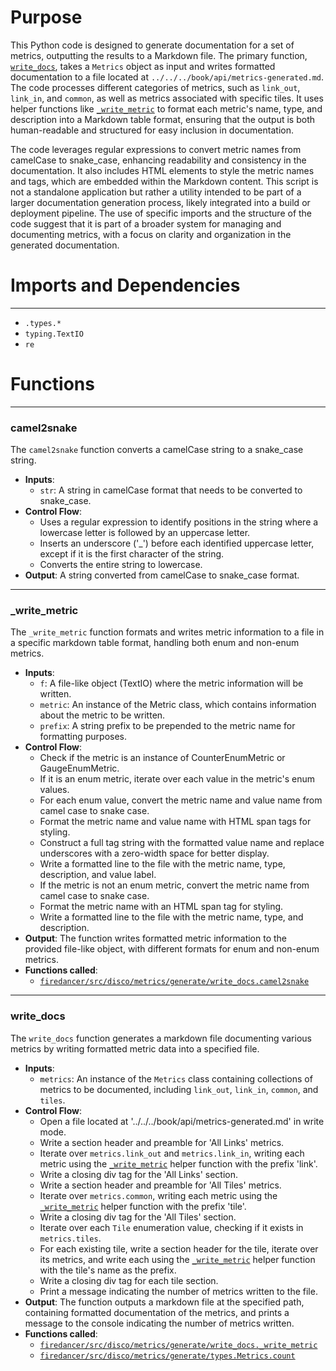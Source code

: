 # Purpose
This Python code is designed to generate documentation for a set of metrics, outputting the results to a Markdown file. The primary function, [`write_docs`](#write_docs), takes a `Metrics` object as input and writes formatted documentation to a file located at `../../../book/api/metrics-generated.md`. The code processes different categories of metrics, such as `link_out`, `link_in`, and `common`, as well as metrics associated with specific tiles. It uses helper functions like [`_write_metric`](#_write_metric) to format each metric's name, type, and description into a Markdown table format, ensuring that the output is both human-readable and structured for easy inclusion in documentation.

The code leverages regular expressions to convert metric names from camelCase to snake_case, enhancing readability and consistency in the documentation. It also includes HTML elements to style the metric names and tags, which are embedded within the Markdown content. This script is not a standalone application but rather a utility intended to be part of a larger documentation generation process, likely integrated into a build or deployment pipeline. The use of specific imports and the structure of the code suggest that it is part of a broader system for managing and documenting metrics, with a focus on clarity and organization in the generated documentation.
# Imports and Dependencies

---
- `.types.*`
- `typing.TextIO`
- `re`


# Functions

---
### camel2snake<!-- {{#callable:firedancer/src/disco/metrics/generate/write_docs.camel2snake}} -->
The `camel2snake` function converts a camelCase string to a snake_case string.
- **Inputs**:
    - `str`: A string in camelCase format that needs to be converted to snake_case.
- **Control Flow**:
    - Uses a regular expression to identify positions in the string where a lowercase letter is followed by an uppercase letter.
    - Inserts an underscore ('_') before each identified uppercase letter, except if it is the first character of the string.
    - Converts the entire string to lowercase.
- **Output**: A string converted from camelCase to snake_case format.


---
### \_write\_metric<!-- {{#callable:firedancer/src/disco/metrics/generate/write_docs._write_metric}} -->
The `_write_metric` function formats and writes metric information to a file in a specific markdown table format, handling both enum and non-enum metrics.
- **Inputs**:
    - `f`: A file-like object (TextIO) where the metric information will be written.
    - `metric`: An instance of the Metric class, which contains information about the metric to be written.
    - `prefix`: A string prefix to be prepended to the metric name for formatting purposes.
- **Control Flow**:
    - Check if the metric is an instance of CounterEnumMetric or GaugeEnumMetric.
    - If it is an enum metric, iterate over each value in the metric's enum values.
    - For each enum value, convert the metric name and value name from camel case to snake case.
    - Format the metric name and value name with HTML span tags for styling.
    - Construct a full tag string with the formatted value name and replace underscores with a zero-width space for better display.
    - Write a formatted line to the file with the metric name, type, description, and value label.
    - If the metric is not an enum metric, convert the metric name from camel case to snake case.
    - Format the metric name with an HTML span tag for styling.
    - Write a formatted line to the file with the metric name, type, and description.
- **Output**: The function writes formatted metric information to the provided file-like object, with different formats for enum and non-enum metrics.
- **Functions called**:
    - [`firedancer/src/disco/metrics/generate/write_docs.camel2snake`](#camel2snake)


---
### write\_docs<!-- {{#callable:firedancer/src/disco/metrics/generate/write_docs.write_docs}} -->
The `write_docs` function generates a markdown file documenting various metrics by writing formatted metric data into a specified file.
- **Inputs**:
    - `metrics`: An instance of the `Metrics` class containing collections of metrics to be documented, including `link_out`, `link_in`, `common`, and `tiles`.
- **Control Flow**:
    - Open a file located at '../../../book/api/metrics-generated.md' in write mode.
    - Write a section header and preamble for 'All Links' metrics.
    - Iterate over `metrics.link_out` and `metrics.link_in`, writing each metric using the [`_write_metric`](#_write_metric) helper function with the prefix 'link'.
    - Write a closing div tag for the 'All Links' section.
    - Write a section header and preamble for 'All Tiles' metrics.
    - Iterate over `metrics.common`, writing each metric using the [`_write_metric`](#_write_metric) helper function with the prefix 'tile'.
    - Write a closing div tag for the 'All Tiles' section.
    - Iterate over each `Tile` enumeration value, checking if it exists in `metrics.tiles`.
    - For each existing tile, write a section header for the tile, iterate over its metrics, and write each using the [`_write_metric`](#_write_metric) helper function with the tile's name as the prefix.
    - Write a closing div tag for each tile section.
    - Print a message indicating the number of metrics written to the file.
- **Output**: The function outputs a markdown file at the specified path, containing formatted documentation of the metrics, and prints a message to the console indicating the number of metrics written.
- **Functions called**:
    - [`firedancer/src/disco/metrics/generate/write_docs._write_metric`](#_write_metric)
    - [`firedancer/src/disco/metrics/generate/types.Metrics.count`](types.py.driver.md#Metricscount)



